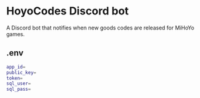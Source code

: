# HoyoCodes Discord bot
A Discord bot that notifies when new goods codes are released for MiHoYo games.

## .env
```bash
app_id=
public_key=
token=
sql_user=
sql_pass=
```